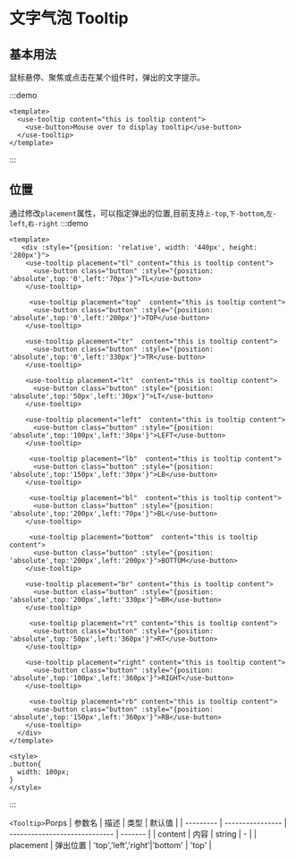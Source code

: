 # 文字气泡 Tooltip

<h2>基本用法</h2>

鼠标悬停、聚焦或点击在某个组件时，弹出的文字提示。

:::demo 

```vue
<template>
  <use-tooltip content="this is tooltip content">
    <use-button>Mouse over to display tooltip</use-button>
  </use-tooltip>
</template>
```
:::

<h2>位置</h2>

通过修改`placement`属性，可以指定弹出的位置,目前支持`上-top`,`下-bottom`,`左-left`,`右-right`
:::demo 

```vue
<template>
   <div :style="{position: 'relative', width: '440px', height: '280px'}">
    <use-tooltip placement="tl" content="this is tooltip content">
      <use-button class="button" :style="{position: 'absolute',top:'0',left:'70px'}">TL</use-button>
    </use-tooltip>

     <use-tooltip placement="top"  content="this is tooltip content">
      <use-button class="button" :style="{position: 'absolute',top:'0',left:'200px'}">TOP</use-button>
    </use-tooltip>

    <use-tooltip placement="tr"  content="this is tooltip content">
      <use-button class="button" :style="{position: 'absolute',top:'0',left:'330px'}">TR</use-button>
    </use-tooltip>

    <use-tooltip placement="lt"  content="this is tooltip content">
      <use-button class="button" :style="{position: 'absolute',top:'50px',left:'30px'}">LT</use-button>
    </use-tooltip>

    <use-tooltip placement="left"  content="this is tooltip content">
      <use-button class="button" :style="{position: 'absolute',top:'100px',left:'30px'}">LEFT</use-button>
    </use-tooltip>

     <use-tooltip placement="lb"  content="this is tooltip content">
      <use-button class="button" :style="{position: 'absolute',top:'150px',left:'30px'}">LB</use-button>
    </use-tooltip>

     <use-tooltip placement="bl"  content="this is tooltip content">
      <use-button class="button" :style="{position: 'absolute',top:'200px',left:'70px'}">BL</use-button>
    </use-tooltip>

     <use-tooltip placement="bottom"  content="this is tooltip content">
      <use-button class="button" :style="{position: 'absolute',top:'200px',left:'200px'}">BOTTOM</use-button>
    </use-tooltip>

    <use-tooltip placement="br" content="this is tooltip content">
      <use-button class="button" :style="{position: 'absolute',top:'200px',left:'330px'}">BR</use-button>
    </use-tooltip>

     <use-tooltip placement="rt" content="this is tooltip content">
      <use-button class="button" :style="{position: 'absolute',top:'50px',left:'360px'}">RT</use-button>
    </use-tooltip>

    <use-tooltip placement="right" content="this is tooltip content">
      <use-button class="button" :style="{position: 'absolute',top:'100px',left:'360px'}">RIGHT</use-button>
    </use-tooltip>

     <use-tooltip placement="rb" content="this is tooltip content">
      <use-button class="button" :style="{position: 'absolute',top:'150px',left:'360px'}">RB</use-button>
    </use-tooltip>
  </div>
</template>

<style>
.button{
  width: 100px;
}
</style>
```
:::


`<Tooltip>`Porps
| 参数名 | 描述           | 类型                        | 默认值 |
| --------- | ---------------- | ----------------------------- | ------- |
| content   | 内容           | string                        | -       |
| placement | 弹出位置     | 'top','left','right'|'bottom' | 'top'   |
